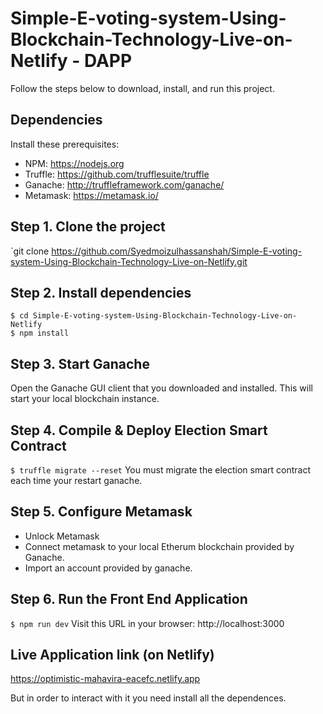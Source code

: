 # Simple-E-voting-system-Using-Blockchain-Technology-Live-on-Netlify - DAPP



Follow the steps below to download, install, and run this project.

## Dependencies
Install these prerequisites:
- NPM: https://nodejs.org
- Truffle: https://github.com/trufflesuite/truffle
- Ganache: http://truffleframework.com/ganache/
- Metamask: https://metamask.io/


## Step 1. Clone the project
`git clone https://github.com/Syedmoizulhassanshah/Simple-E-voting-system-Using-Blockchain-Technology-Live-on-Netlify.git

## Step 2. Install dependencies
```
$ cd Simple-E-voting-system-Using-Blockchain-Technology-Live-on-Netlify 
$ npm install
```
## Step 3. Start Ganache
Open the Ganache GUI client that you downloaded and installed. This will start your local blockchain instance.


## Step 4. Compile & Deploy Election Smart Contract
`$ truffle migrate --reset`
You must migrate the election smart contract each time your restart ganache.

## Step 5. Configure Metamask
- Unlock Metamask
- Connect metamask to your local Etherum blockchain provided by Ganache.
- Import an account provided by ganache.

## Step 6. Run the Front End Application
`$ npm run dev`
Visit this URL in your browser: http://localhost:3000

## Live Application link (on Netlify)
https://optimistic-mahavira-eacefc.netlify.app

But in order to interact with it you need install all the dependences.
